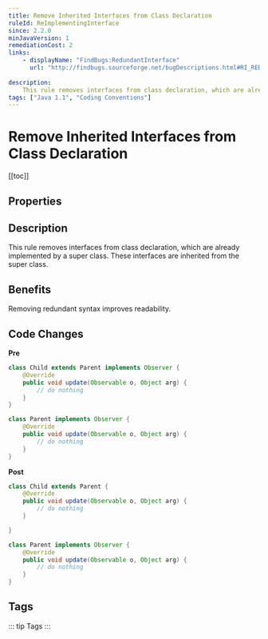```yaml
---
title: Remove Inherited Interfaces from Class Declaration
ruleId: ReImplementingInterface
since: 2.2.0
minJavaVersion: 1
remediationCost: 2
links:
    - displayName: "FindBugs:RedundantInterface"
      url: "http://findbugs.sourceforge.net/bugDescriptions.html#RI_REDUNDANT_INTERFACES"
    
description:
    This rule removes interfaces from class declaration, which are already implemented by a super class. These interfaces are inherited from the super class.
tags: ["Java 1.1", "Coding Conventions"]
---
```


# Remove Inherited Interfaces from Class Declaration

[[toc]]

## Properties

<RuleProperties />


## Description
This rule removes interfaces from class declaration, which are already implemented by a super class.
These interfaces are inherited from the super class.

## Benefits

Removing redundant syntax improves readability.


## Code Changes

__Pre__
```java
class Child extends Parent implements Observer {
	@Override
	public void update(Observable o, Object arg) {
		// do nothing
	}
}

class Parent implements Observer {
	@Override
	public void update(Observable o, Object arg) {
		// do nothing
	}
}
```

__Post__
```java
class Child extends Parent {
	@Override
	public void update(Observable o, Object arg) {
		// do nothing
	}

}

class Parent implements Observer {
	@Override
	public void update(Observable o, Object arg) {
		// do nothing
	}
}
```

<VersionNotice />


## Tags

::: tip Tags
<TagLinks />
:::
